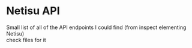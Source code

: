 # Netisu API
Small list of all of the API endpoints I could find (from inspect elementing Netisu)<br>
check files for it

